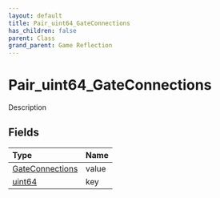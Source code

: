 ```yaml
---
layout: default
title: Pair_uint64_GateConnections
has_children: false
parent: Class
grand_parent: Game Reflection
---
```

# Pair_uint64_GateConnections
Description 

## Fields

| Type | Name |
|:----------|:--------------|
| [GateConnections](/riftbreaker-wiki/docs/game-reflection/classes/gate_connections/) | value |
| [uint64](/riftbreaker-wiki/docs/game-reflection/components/uint64/) | key |


